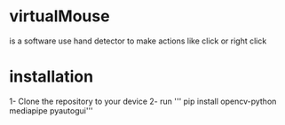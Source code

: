 # virtualMouse
is a software use hand detector
to make actions like click or right click


# installation 
1- Clone the repository to your device
2- run ''' pip install opencv-python mediapipe pyautogui'''
